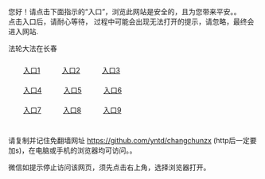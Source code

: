 您好！请点击下面指示的“入口”，浏览此网站是安全的，且为您带来平安。。 <br/>
点击入口后，请耐心等待， 过程中可能会出现无法打开的提示，请忽略，最终会进入网站. </br>

法轮大法在长春<br/>
<div style="padding:10px"><a style="margin:20px" target="_blank" href="https://dtdysxbljeku3.cloudfront.net/2Qpsp?kcojjif" id="ccLink1" rel="nofollow">入口1</a> <a target="_blank" style="margin:20px" href="https://d39z61oaqqmjct.cloudfront.net/2Qpsp?vxacdho" id="ccLink2" rel="nofollow">入口2</a> <a style="margin:20px" target="_blank" href="https://d3gwtai276ckrl.cloudfront.net/2Qpsp?ddauxzbv" id="ccLink3" rel="nofollow">入口3</a></div>

<div style="padding:10px" ><a style="margin:20px" target="_blank" href="https://dtdysxbljeku3.cloudfront.net/2Qpsp?kcojjif" id="ccLink4" rel="nofollow">入口4</a> <a style="margin:20px" href="https://d39z61oaqqmjct.cloudfront.net/2Qpsp?vxacdho" target="_blank" id="ccLink5" rel="nofollow">入口5</a> <a style="margin:20px" href="https://d3gwtai276ckrl.cloudfront.net/2Qpsp?ddauxzbv" target="_blank" id="ccLink6" rel="nofollow">入口6</a></div>

<div style="padding:10px"><a style="margin:20px" target="_blank" href="https://dtdysxbljeku3.cloudfront.net/2Qpsp?kcojjif" id="ccLink7" rel="nofollow">入口7</a> <a style="margin:20px" href="https://d39z61oaqqmjct.cloudfront.net/2Qpsp?vxacdho" target="_blank" id="ccLink8" rel="nofollow">入口8</a> <a style="margin:20px" target="_blank" href="https://d3gwtai276ckrl.cloudfront.net/2Qpsp?ddauxzbv" id="ccLink9" rel="nofollow">入口9</a></div>

<br/>



请复制并记住免翻墙网址 https://github.com/yntd/changchunzx (http后一定要加s)，在电脑或手机的浏览器均可访问。。<br/>

微信如提示停止访问该网页，须先点击右上角，选择浏览器打开。
